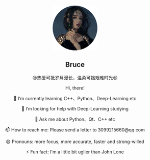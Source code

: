<p align="center">
    <img width="140" height="140" border-radius="100%" src="./avatar.png" />
    <h2 align="center">Bruce</h2>
    <p align="center"> 😍热爱可抵岁月漫长，温柔可挡艰难时光😍 </p>
</p>


<p align="center"> Hi, there! </p>
<p align="center"> 🌱 I’m currently learning C++、Python、Deep-Learning etc </p>
<p align="center"> 🤔 I’m looking for help with Deep-Learning studying </p>
<p align="center"> 💬 Ask me about Python、Qt、C++ etc </p>
<p align="center"> 📫 How to reach me: Please send a letter to 3099215660@qq.com </p>
<p align="center"> 😄 Pronouns: more focus, more accurate, faster and strong-willed </p>
<p align="center"> ⚡ Fun fact: I'm a little bit uglier than John Lone </p>
